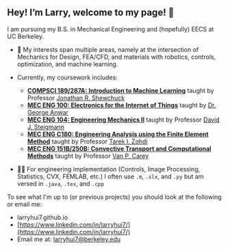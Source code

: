 ## Hey! I’m Larry, welcome to my page!  👋

I am pursuing my B.S. in Mechanical Engineering and (hopefully) EECS at UC Berkeley.
- 🤖 My interests span multiple areas, namely at the intersection of Mechanics for Design, FEA/CFD, and materials with robotics, controls, optimization, and machine learning.
- Currently, my coursework includes:
  - **[COMPSCI 189/287A: Introduction to Machine Learning](https://www2.eecs.berkeley.edu/Courses/CS189/)** taught by Professor [Jonathan R. Shewchuck](https://people.eecs.berkeley.edu/~jrs/)
  - **[MEC ENG 100: Electronics for the Internet of Things](https://classes.berkeley.edu/content/2025-spring-meceng-100-001-lec-001)** taught by [Dr. George Anwar](https://me.berkeley.edu/people/george-anwar/)
  - **[MEC ENG 104: Engineering Mechanics II](https://classes.berkeley.edu/content/2025-spring-meceng-104-001-lec-001)** taught by Professor [David J. Steigmann](https://me.berkeley.edu/people/david-steigmann/)
  - **[MEC ENG C180: Engineering Analysis using the Finite Element Method](https://classes.berkeley.edu/content/2025-spring-meceng-c180-001-lec-001)** taught by Professor [Tarek I. Zohdi](https://me.berkeley.edu/people/tarek-i-zohdi/)
  - **[MEC ENG 151B/250B: Convective Transport and Computational Methods](https://classes.berkeley.edu/content/2025-spring-meceng-151b-001-lec-001)** taught by Professor [Van P. Carey](https://me.berkeley.edu/people/van-p-carey/)

- 👨‍💻 For engineering implementation (Controls, Image Processing, Statistics, CVX, FEMLAB, etc.) I often use `.m`, `.slx`, and `.py` but am versed in `.java`, `.tex`, and `.cpp`

To see what I'm up to (or previous projects) you should look at the following or email me:
- larryhui7.github.io
- [https://www.linkedin.com/in/larryhui7/](https://www.linkedin.com/in/larryhui7/)
- Email me at: [larryhui7@berkeley.edu](larryhui7@berkeley.edu)
